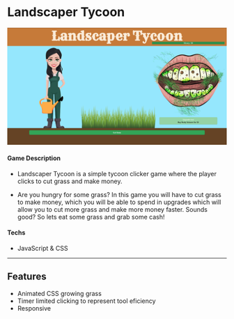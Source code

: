 # Landscaper Tycoon

![Landscaper Tycoon](https://raw.githubusercontent.com/williethewolf/Landscaper-clicker-minigame/main/assets/landscaperscreencap.png)

#### Game Description

- Landscaper Tycoon is a simple tycoon clicker game where the player clicks to cut grass and make money.

- Are you hungry for some grass? In this game you will have to cut grass to make money, which you will be able to spend in upgrades which will allow you to cut more grass and make more money faster. Sounds good? So lets eat some grass and grab some cash!

#### Techs

- JavaScript & CSS
---
## Features
- Animated CSS growing grass
- Timer limited clicking to represent tool eficiency
- Responsive

